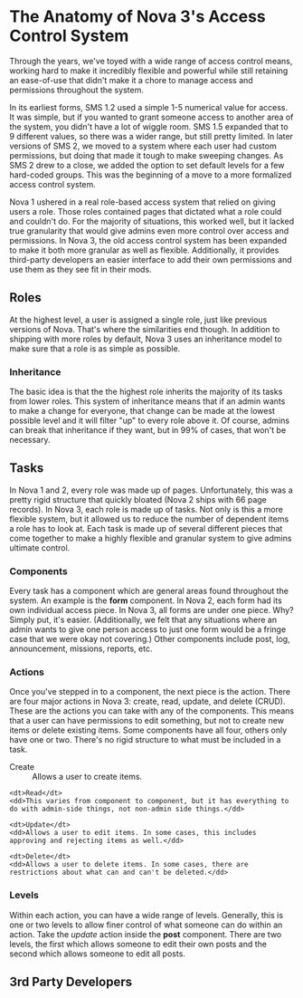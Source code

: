 # The Anatomy of Nova 3's Access Control System

Through the years, we've toyed with a wide range of access control means, working hard to make it incredibly flexible and powerful while still retaining an ease-of-use that didn't make it a chore to manage access and permissions throughout the system.

In its earliest forms, SMS 1.2 used a simple 1-5 numerical value for access. It was simple, but if you wanted to grant someone access to another area of the system, you didn't have a lot of wiggle room. SMS 1.5 expanded that to 9 different values, so there was a wider range, but still pretty limited. In later versions of SMS 2, we moved to a system where each user had custom permissions, but doing that made it tough to make sweeping changes. As SMS 2 drew to a close, we added the option to set default levels for a few hard-coded groups. This was the beginning of a move to a more formalized access control system.

Nova 1 ushered in a real role-based access system that relied on giving users a role. Those roles contained pages that dictated what a role could and couldn't do. For the majority of situations, this worked well, but it lacked true granularity that would give admins even more control over access and permissions. In Nova 3, the old access control system has been expanded to make it both more granular as well as flexible. Additionally, it provides third-party developers an easier interface to add their own permissions and use them as they see fit in their mods.

## Roles

At the highest level, a user is assigned a single role, just like previous versions of Nova. That's where the similarities end though. In addition to shipping with more roles by default, Nova 3 uses an inheritance model to make sure that a role is as simple as possible.

### Inheritance

The basic idea is that the the highest role inherits the majority of its tasks from lower roles. This system of inheritance means that if an admin wants to make a change for everyone, that change can be made at the lowest possible level and it will filter "up" to every role above it. Of course, admins can break that inheritance if they want, but in 99% of cases, that won't be necessary.

## Tasks

In Nova 1 and 2, every role was made up of pages. Unfortunately, this was a pretty rigid structure that quickly bloated (Nova 2 ships with 66 page records). In Nova 3, each role is made up of tasks. Not only is this a more flexible system, but it allowed us to reduce the number of dependent items a role has to look at. Each task is made up of several different pieces that come together to make a highly flexible and granular system to give admins ultimate control.

### Components

Every task has a component which are general areas found throughout the system. An example is the __form__ component. In Nova 2, each form had its own individual access piece. In Nova 3, all forms are under one piece. Why? Simply put, it's easier. (Additionally, we felt that any situations where an admin wants to give one person access to just one form would be a fringe case that we were okay not covering.) Other components include post, log, announcement, missions, reports, etc.

### Actions

Once you've stepped in to a component, the next piece is the action. There are four major actions in Nova 3: create, read, update, and delete (CRUD). These are the actions you can take with any of the components. This means that a user can have permissions to edit something, but not to create new items or delete existing items. Some components have all four, others only have one or two. There's no rigid structure to what must be included in a task.

<dl>
	<dt>Create</dt>
	<dd>Allows a user to create items.</dd>

	<dt>Read</dt>
	<dd>This varies from component to component, but it has everything to do with admin-side things, not non-admin side things.</dd>

	<dt>Update</dt>
	<dd>Allows a user to edit items. In some cases, this includes approving and rejecting items as well.</dd>

	<dt>Delete</dt>
	<dd>Allows a user to delete items. In some cases, there are restrictions about what can and can't be deleted.</dd>
</dl>

### Levels

Within each action, you can have a wide range of levels. Generally, this is one or two levels to allow finer control of what someone can do within an action. Take the _update_ action inside the __post__ component. There are two levels, the first which allows someone to edit their own posts and the second which allows someone to edit all posts.

## 3rd Party Developers
